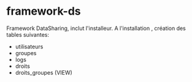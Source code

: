 # framework-ds
Framework DataSharing, inclut l'installeur. 
A l'installation , création des tables suivantes:
  - utilisateurs
  - groupes
  - logs
  - droits
  - droits_groupes (VIEW)


  
